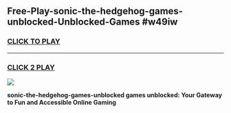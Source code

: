 
## Free-Play-sonic-the-hedgehog-games-unblocked-Unblocked-Games #w49iw
<h3>
<a href="https://news.freeplayer.one?title=sonic-the-hedgehog-games-unblocked&ref=8M">CLICK TO PLAY</a></h3>
<hr>

<h3>
<a href="https://news.freeplayer.one?title=sonic-the-hedgehog-games-unblocked&ref=8M">CLICK 2 PLAY</a>
  
</h3>

<a href="https://news.freeplayer.one?title=sonic-the-hedgehog-games-unblocked&ref=8M"><img src="https://clearcache.store/games.png"></a>


**sonic-the-hedgehog-games-unblocked games unblocked: Your Gateway to Fun and Accessible Online Gaming**
